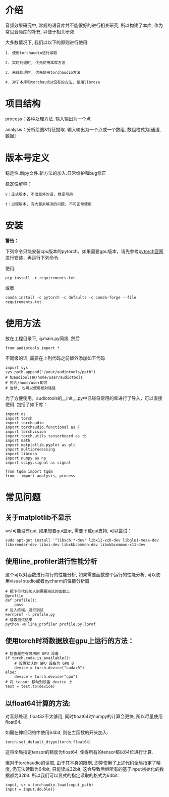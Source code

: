 # 介绍

音频效果研究中, 常规的语音库并不能很好的进行相关研究, 所以构建了本库, 作为常见音频库的补充, 以便于相关研究.

大多数情况下, 我们以以下的原则进行使用:

    1. 使用torchaudio进行读取

    2. 实时处理时, 优先使用本库方法

    3. 离线处理时, 优先使用torchaudio方法

    4. 对于本库和torchaudio没有的方法, 使用librosa

# 项目结构

process：各种处理方法. 输入输出为一个点

analysis：分析绘图&特征提取. 输入输出为一个点或一个数组, 数组格式为[通道, 数据]

# 版本号定义

稳定性.新py文件.新方法的加入.日常维护和bug修正

稳定性解释：

    v：正式版本, 不出意外的话, 稳定可用

    t：过程版本, 有大量未解决的问题, 不可正常使用

# 安装

**警告：** 

下列命令只能安装cpu版本的pytorch，如果需要gpu版本，请先参考[pytorch官网](https://pytorch.org/get-started/locally/)进行安装，再运行下列命令.

使用:

```
pip install -r requirements.txt
```

或者

```
conda install -c pytorch -c defaults -c conda-forge --file requirements.txt
```

# 使用方法

放在工程目录下, 与main.py同级, 然后

```
from audiotools import *
```

不同级的话, 需要在上列代码之前额外添加如下代码

```
import sys
sys.path.append("/your/audiotools/path")
# 如audiools在/home/user/audiotools
# 则为/home/user即可
# 当然, 也可以使用相对路径
```

为了方便使用，audiotools的__init__.py中已经将常用的库进行了导入，可以直接使用. 包括了如下库：

```
import os
import torch
import torchaudio
import torchaudio.functional as F
import torchvision
import torch.utils.tensorboard as tb
import math
import matplotlib.pyplot as plt
import multiprocessing
import librosa
import numpy as np
import scipy.signal as signal

from tqdm import tqdm
from . import analysis, process
```

# 常见问题

## 关于matplotlib不显示

wsl可能没有gui, 如果想要gui显示, 需要下载gui支持, 可以尝试：

```
sudo apt-get install '^libxcb.*-dev' libx11-xcb-dev libglu1-mesa-dev libxrender-dev libxi-dev libxkbcommon-dev libxkbcommon-x11-dev
```

## 使用line_profiler进行性能分析

这个可以对函数进行每行的性能分析, 如果需要函数整个运行的性能分析, 可以使用visual studio或者pycharm的性能分析器

```
# 把下行代码加入到需要测试的函数上
@profile
def profile():
    pass
# 进入终端，进行测试 
kernprof -l profile.py
# 读取测试结果
python -m line_profiler profile.py.lprof
```

## 使用torch时将数据放在gpu上运行的方法：

``````
# 检查是否有可用的 GPU 设备
if torch.cuda.is_available():
    # 设置默认的 GPU 设备为 GPU 0
    device = torch.device("cuda:0")
else:
    device = torch.device("cpu")
# 将 tensor 移动到设备 device 上
test = test.to(device)
``````

## 以float64计算的方法:

对音频处理, float32不太够用, 同时float64时numpy的计算会更快, 所以尽量使用float64.

如需在神经网络中使用64bit, 则在主函数的开头加入:

```
torch.set_default_dtype(torch.float64)
```

这将全局指定tensor的精度为float64, 使得所有的tensor都以64位进行计算.

但对于torchaudio的读取, 由于其本身的限制, 即算使用了上述代码全局指定了精度, 仍无法读取为64bit, 只能读成32bit, 这会导致后继所有的基于input初始化的数据都为32bit. 所以我们可以显式的指定读取的格式为64bit:

``` 
input, sr = torchaudio.load(input_path)
input = input.double()
```
